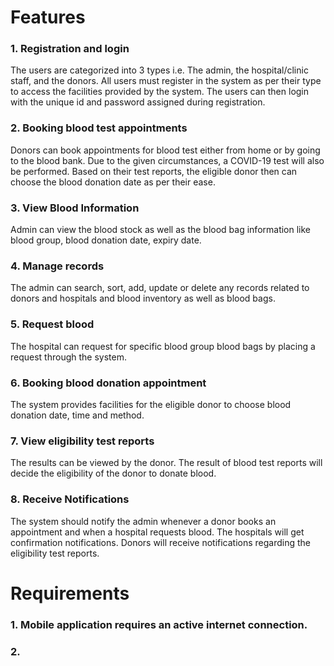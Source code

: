 # Features

### 1. Registration and login
 The users are categorized into 3 types i.e. The admin, the hospital/clinic staff, and the donors. All users must register in the system as per their type to access the facilities provided by the system.
The users can then login with the unique id and password assigned during registration.

 ### 2. Booking blood test appointments 
 Donors can book appointments for blood test either from home or by going to the blood bank. Due to the given circumstances, a COVID-19 test will also be performed. Based on their test reports, the eligible donor then can choose the blood donation date as per their ease.
 
 ### 3. View Blood Information
 Admin can view the blood stock as well as the blood bag information like blood group, blood donation date, expiry date.
 
 ### 4. Manage records
 The admin can search, sort, add, update or delete any records related to donors and hospitals and blood inventory as well as blood bags.
 
 ### 5. Request blood
 The hospital can request for specific blood group blood bags by placing a request through the system. 
 
 ### 6. Booking blood donation appointment
 The system provides facilities for the eligible donor to choose blood donation date, time and method. 
 
 ### 7. View eligibility test reports
 The results can be viewed by the donor. The result of blood test reports will decide the eligibility of the donor to donate blood.
 
 ### 8. Receive Notifications
 The system should notify the admin whenever a donor books an appointment and when a hospital requests blood. The hospitals will get confirmation notifications. Donors will receive notifications regarding the eligibility test reports. 
 
# Requirements

### 1. Mobile application requires an active internet connection.
### 2. 
 

